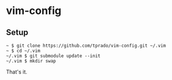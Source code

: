 vim-config
==========

## Setup

```
~ $ git clone https://github.com/tprado/vim-config.git ~/.vim
~ $ cd ~/.vim
~/.vim $ git submodule update --init
~/.vim $ mkdir swap
```

That's it.

